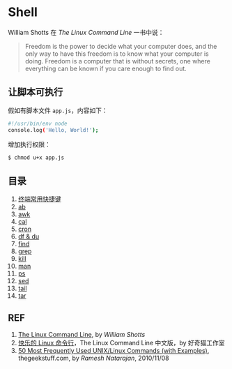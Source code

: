 # Shell

William Shotts 在 *The Linux Command Line* 一书中说：

> Freedom is the power to decide what your computer does, and the only way to have this freedom is to know what your computer is doing. Freedom is a computer that is without secrets, one where everything can be known if you care enough to find out.

## 让脚本可执行

假如有脚本文件 `app.js`，内容如下：

```sh
#!/usr/bin/env node
console.log('Hello, World!');
```

增加执行权限：

```sh
$ chmod u+x app.js
```

## 目录

1. [终端常用快捷键](./keyboard-shortcut.md)
1. [ab](./ab.md)
1. [awk](./awk.md)
1. [cal](./cal.md)
1. [cron](./cron.md)
1. [df & du](./shell_disk-usage.md)
1. [find](./find.md)
1. [grep](./grep.md)
1. [kill](./kill.md)
1. [man](./man.md)
1. [ps](./ps.md)
1. [sed](./sed.org)
1. [tail](./tail.md)
1. [tar](./tar.md)

## REF

1. [The Linux Command Line](http://www.linuxcommand.org/tlcl.php/), by *William Shotts*
1. [快乐的 Linux 命令行](http://billie66.github.io/TLCL/)，The Linux Command Line 中文版，by 好奇猫工作室
1. [50 Most Frequently Used UNIX/Linux Commands (with Examples)](https://www.thegeekstuff.com/2010/11/50-linux-commands/), thegeekstuff.com, by *Ramesh Natarajan*, 2010/11/08
